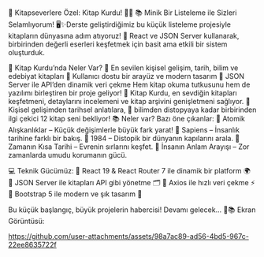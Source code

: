 📖 Kitapseverlere Özel: Kitap Kurdu! 🦉💡
📚 Minik Bir Listeleme ile Sizleri Selamlıyorum! 🖥️✨Derste geliştirdiğimiz bu küçük listeleme projesiyle kitapların dünyasına adım atıyoruz! 📖 React ve JSON Server kullanarak, birbirinden değerli eserleri keşfetmek için basit ama etkili bir sistem oluşturduk.

🚀 Kitap Kurdu’nda Neler Var?
📌 En sevilen kişisel gelişim, tarih, bilim ve edebiyat kitapları
📌 Kullanıcı dostu bir arayüz ve modern tasarım
📌 JSON Server ile API’den dinamik veri çekme
Hem kitap okuma tutkusunu hem de yazılımı birleştiren bir proje geliyor! 🚀 Kitap Kurdu, en sevdiğin kitapları keşfetmeni, detaylarını incelemeni ve kitap arşivini genişletmeni sağlıyor.
🧠 Kişisel gelişimden tarihsel anlatılara, 🚀 bilimden distopyaya kadar birbirinden ilgi çekici 12 kitap seni bekliyor!
📚 Neler var? Bazı öne çıkanlar:
📌 Atomik Alışkanlıklar – Küçük değişimlerle büyük fark yarat!
📌 Sapiens – İnsanlık tarihine farklı bir bakış.
📌 1984 – Distopik bir dünyanın kapılarını arala.
📌 Zamanın Kısa Tarihi – Evrenin sırlarını keşfet.
📌 İnsanın Anlam Arayışı – Zor zamanlarda umudu korumanın gücü.

💻 Teknik Gücümüz:
🔹 React 19 & React Router 7 ile dinamik bir platform 🌍
🔹 JSON Server ile kitapları API gibi yönetme 🗂️
🔹 Axios ile hızlı veri çekme ⚡
🔹 Bootstrap 5 ile modern ve şık tasarım 🎨


Bu küçük başlangıç, büyük projelerin habercisi! Devamı gelecek… 🚀📚
Ekran Görüntüsü:






https://github.com/user-attachments/assets/98a7ac89-ad56-4bd5-967c-22ee8635722f





























